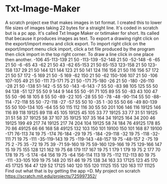# Txt-Image-Maker
A scratch project exe that makes images in txt format.
I created this to lower file sizes of images taking 22 bytes for a straight line.
It's coded in scratch but is a pc app. It's called Txt Image Maker or txtimaker for short. Its called that because it produces images as text. To export a drawing right click on the export/import menu and click export. To import right click on the export/import menu click import, click a txt file produced by the program then click import in the top right corner. To draw a line click in one place then another.
-106  45-113-139 21 50
-113-139 -52-148 21 50
 -52-148  -6 -65 21 50
  -6 -65  43 -62 21 50
  43 -62  65-153 21 50
  65-153 123-158 21 50
 123-158 137  29 21 50
 144 121 144 123 21 50
 141 124 116 156 21 50
 116 156  57 172 21 50
  57 172  -5 169 21 50
  -5 169 -62 150 21 50
 -62 150-106 107 21 50
-106 107-105  49 21 50
-111  73-171  75 21 50
-171  75-180 -26 21 50
-180 -26-110 -28 21 50
-138  51-142  -5 55 50
-143  -6-143  -7 55 50
 -83  98 105 125 55 50
  94 138 -51 127 55 50
   9 144   9 144 55 50
 -91  71 105  89 55 50
 -83  43 100  47 55 50
 -96  18 105   8 55 50
 -89 -22 105 -28 55 50
 -78 -48 -90-114 55 50
 -88-114 -72-118 55 50
 -72-118 -27 -57 55 50
  10 -35   1 -30 55 50
  66 -49  80-139 55 50
 100-134 105 -64 55 50
 115 112 116  30 55 50
 201 106 146 116 19125
 146 116  89 118 19125
  89 118  45 105 19125
  45 105  33  77 19125
  33  77  31  51 19125
  31  51  58  37 19125
  58  37 107  35 19125
 107  35 164  34 19125
 164  34 200  46 19125
 199  49 217  74 19125
 217  74 204 104 19125
  58  74 184  76 49125
 178  85  70  86 49125
  66  66 168  58 49125
 132 103 150 101 19100
 150 101 168  87 19100
-171  76-113  74 19 75
-174  76-184 -29 19 75
-184 -29-118 -32 19 75
-118 -32-111  71 19 75
-111 -35-119-143 19 75
-119-143 -48-157 19 75
 -48-157   2 -75 19 75
   2 -75  35 -72 19 75
  39 -71  59-160 19 75
  59-160 129-166 19 75
 129-166 147  15 19 75
 155 128 121 162 19 75
  68 179 117 167 19 75
   1 179   1 179 19 75
   2 177  70 178 19 75
  -5 174 -64 156 19 75
 -64 156-114 113 19 75
-112 112-113  80 19 75
-111 -33-105 109 19 75
 148  20 151  46 19 75
 138  34 163  33 17125
 123  45 170  45 17125
 164  47 129  52 17125
 140 120 155 120 11125
 155 120 163 117 11125
 Find out what that is by getting the app =D.
 My project on scratch
 https://scratch.mit.edu/projects/725997352/
